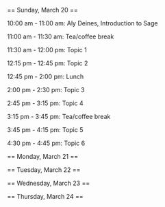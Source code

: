 == Sunday, March 20 ==

10:00 am - 11:00 am: Aly Deines, Introduction to Sage

11:00 am - 11:30 am: Tea/coffee break

11:30 am - 12:00 pm: Topic 1

12:15 pm - 12:45 pm: Topic 2

12:45 pm -  2:00 pm: Lunch

 2:00 pm -  2:30 pm: Topic 3

 2:45 pm -  3:15 pm: Topic 4

 3:15 pm -  3:45 pm: Tea/coffee break

 3:45 pm -  4:15 pm: Topic 5

 4:30 pm -  4:45 pm: Topic 6

== Monday, March 21 ==



== Tuesday, March 22 ==

== Wednesday, March 23 ==

== Thursday, March 24 ==
